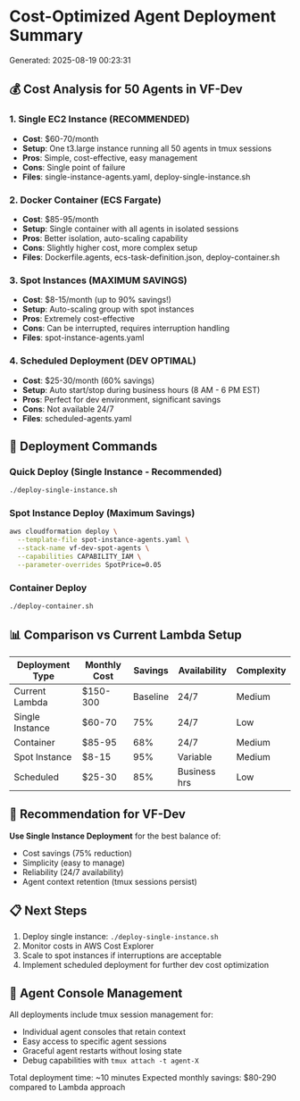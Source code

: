
# Cost-Optimized Agent Deployment Summary
Generated: 2025-08-19 00:23:31

## 💰 Cost Analysis for 50 Agents in VF-Dev

### 1. Single EC2 Instance (RECOMMENDED)
- **Cost**: $60-70/month
- **Setup**: One t3.large instance running all 50 agents in tmux sessions
- **Pros**: Simple, cost-effective, easy management
- **Cons**: Single point of failure
- **Files**: single-instance-agents.yaml, deploy-single-instance.sh

### 2. Docker Container (ECS Fargate)
- **Cost**: $85-95/month
- **Setup**: Single container with all agents in isolated sessions
- **Pros**: Better isolation, auto-scaling capability
- **Cons**: Slightly higher cost, more complex setup
- **Files**: Dockerfile.agents, ecs-task-definition.json, deploy-container.sh

### 3. Spot Instances (MAXIMUM SAVINGS)
- **Cost**: $8-15/month (up to 90% savings!)
- **Setup**: Auto-scaling group with spot instances
- **Pros**: Extremely cost-effective
- **Cons**: Can be interrupted, requires interruption handling
- **Files**: spot-instance-agents.yaml

### 4. Scheduled Deployment (DEV OPTIMAL)
- **Cost**: $25-30/month (60% savings)
- **Setup**: Auto start/stop during business hours (8 AM - 6 PM EST)
- **Pros**: Perfect for dev environment, significant savings
- **Cons**: Not available 24/7
- **Files**: scheduled-agents.yaml

## 🚀 Deployment Commands

### Quick Deploy (Single Instance - Recommended)
```bash
./deploy-single-instance.sh
```

### Spot Instance Deploy (Maximum Savings)
```bash
aws cloudformation deploy \
  --template-file spot-instance-agents.yaml \
  --stack-name vf-dev-spot-agents \
  --capabilities CAPABILITY_IAM \
  --parameter-overrides SpotPrice=0.05
```

### Container Deploy
```bash
./deploy-container.sh
```

## 📊 Comparison vs Current Lambda Setup

| Deployment Type | Monthly Cost | Savings | Availability | Complexity |
|-----------------|--------------|---------|--------------|------------|
| Current Lambda  | $150-300     | Baseline| 24/7         | Medium     |
| Single Instance | $60-70       | 75%     | 24/7         | Low        |
| Container       | $85-95       | 68%     | 24/7         | Medium     |
| Spot Instance   | $8-15        | 95%     | Variable     | Medium     |
| Scheduled       | $25-30       | 85%     | Business hrs | Low        |

## 🎯 Recommendation for VF-Dev

**Use Single Instance Deployment** for the best balance of:
- Cost savings (75% reduction)
- Simplicity (easy to manage)
- Reliability (24/7 availability)
- Agent context retention (tmux sessions persist)

## 📋 Next Steps

1. Deploy single instance: `./deploy-single-instance.sh`
2. Monitor costs in AWS Cost Explorer
3. Scale to spot instances if interruptions are acceptable
4. Implement scheduled deployment for further dev cost optimization

## 🔧 Agent Console Management

All deployments include tmux session management for:
- Individual agent consoles that retain context
- Easy access to specific agent sessions
- Graceful agent restarts without losing state
- Debug capabilities with `tmux attach -t agent-X`

Total deployment time: ~10 minutes
Expected monthly savings: $80-290 compared to Lambda approach

